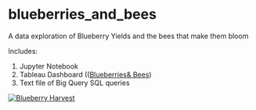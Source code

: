 # blueberries_and_bees
A data exploration of Blueberry Yields and the bees that make them bloom

Includes:
1. Jupyter Notebook
2. Tableau Dashboard
(([Blueberries& Bees](https://public.tableau.com/views/BigFoot_16363096439910/Story1?:language=en-US&:display_count=n&:origin=viz_share_link))
3. Text file of Big Query SQL queries

<div class='tableauPlaceholder' id='viz1639061956847' style='position: relative'><noscript><a href='#'><img alt='Blueberry Harvest ' src='https:&#47;&#47;public.tableau.com&#47;static&#47;images&#47;Bl&#47;BlueberriesBees&#47;BlueberryHarvest&#47;1_rss.png' style='border: none' /></a></noscript><object class='tableauViz'  style='display:none;'><param name='host_url' value='https%3A%2F%2Fpublic.tableau.com%2F' /> <param name='embed_code_version' value='3' /> <param name='site_root' value='' /><param name='name' value='BlueberriesBees&#47;BlueberryHarvest' /><param name='tabs' value='no' /><param name='toolbar' value='yes' /><param name='static_image' value='https:&#47;&#47;public.tableau.com&#47;static&#47;images&#47;Bl&#47;BlueberriesBees&#47;BlueberryHarvest&#47;1.png' /> <param name='animate_transition' value='yes' /><param name='display_static_image' value='yes' /><param name='display_spinner' value='yes' /><param name='display_overlay' value='yes' /><param name='display_count' value='yes' /><param name='language' value='en-US' /></object></div>                <script type='text/javascript'>                    var divElement = document.getElementById('viz1639061956847');                    var vizElement = divElement.getElementsByTagName('object')[0];                    vizElement.style.width='1016px';vizElement.style.height='991px';                    var scriptElement = document.createElement('script');                    scriptElement.src = 'https://public.tableau.com/javascripts/api/viz_v1.js';                    vizElement.parentNode.insertBefore(scriptElement, vizElement);                </script>
